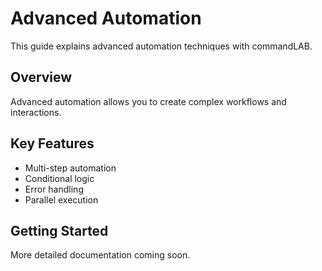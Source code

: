 # Advanced Automation

This guide explains advanced automation techniques with commandLAB.

## Overview

Advanced automation allows you to create complex workflows and interactions.

## Key Features

- Multi-step automation
- Conditional logic
- Error handling
- Parallel execution

## Getting Started

More detailed documentation coming soon. 